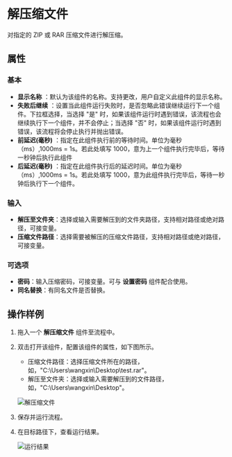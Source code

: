 # 解压缩文件

对指定的 ZIP 或 RAR 压缩文件进行解压缩。

## 属性

### 基本

- **显示名称** ：默认为该组件的名称。支持更改，用户自定义此组件的显示名称。
- **失败后继续** ：设置当此组件运行失败时，是否忽略此错误继续运行下一个组件。下拉框选择，当选择 "是" 时，如果该组件运行时遇到错误，该流程也会继续执行下一个组件，并不会停止；当选择 "否" 时，如果该组件运行时遇到错误，该流程将会停止执行并抛出错误。
- **前延迟(毫秒)** ：指定在此组件执行前的等待时间。单位为毫秒（ms）,1000ms = 1s。若此处填写 1000，意为上一个组件执行完毕后，等待一秒钟后执行此组件
- **后延迟(毫秒)** ：指定在此组件执行后的延迟时间。单位为毫秒（ms）,1000ms = 1s。若此处填写 1000，意为此组件执行完毕后，等待一秒钟后执行下一个组件。

### 输入

- **解压至文件夹**：选择或输入需要解压到的文件夹路径，支持相对路径或绝对路径，可接变量。
- **压缩文件路径**：选择需要被解压的压缩文件路径，支持相对路径或绝对路径，可接变量。

### 可选项

- **密码**：输入压缩密码，可接变量。可与 **设置密码** 组件配合使用。
- **同名替换**：有同名文件是否替换。

## 操作样例

1. 拖入一个 **解压缩文件** 组件至流程中。
2. 双击打开该组件，配置该组件的属性，如下图所示。

    - 压缩文件路径：选择压缩文件所在的路径，如，"C:\Users\wangxin\Desktop\test.rar"。
    - 解压至文件夹：选择或输入需要解压到的文件路径，如，"C:\Users\wangxin\Desktop"。

    ![解压缩文件](https://docimages.blob.core.chinacloudapi.cn/images/Activities/decompressefile20210225.png)

3. 保存并运行流程。
4. 在目标路径下，查看运行结果。

    ![运行结果](https://docimages.blob.core.chinacloudapi.cn/images/Activities/decompressefileresult20210225.png)
